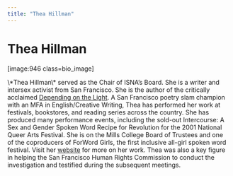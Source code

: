 ```yaml
---
title: "Thea Hillman"
---
```


# Thea Hillman

<p>[image:946 class=bio_image]  </p>

<p>\*Thea Hillman\* served as the Chair of <span class="caps">ISNA</span>’s Board. She is a writer and intersex activist from San Francisco. She is the author of the critically acclaimed <a href="http://www.amazon.com/exec/obidos/tg/detail/-/091639770X/103-5793418-1126211?v=glance">Depending on the Light</a>. A San Francisco poetry slam champion with an <span class="caps">MFA</span> in English/Creative Writing, Thea has performed her work at festivals, bookstores, and reading series across the country. She has produced many performance events, including the sold-out Intercourse: A Sex and Gender Spoken Word Recipe for Revolution for the 2001 National Queer Arts Festival. She is on the Mills College Board of Trustees and one of the coproducers of ForWord Girls, the first inclusive all-girl spoken word festival. Visit her <a href="http://www.theahillman.com/">website</a> for more on her work. Thea was also a key figure in helping the San Francisco Human Rights Commission to conduct the investigation and testified during the subsequent meetings.</p>